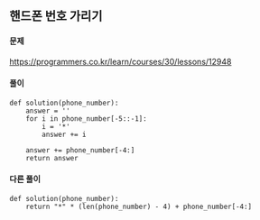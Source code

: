 ## 핸드폰 번호 가리기

#### 문제
https://programmers.co.kr/learn/courses/30/lessons/12948

#### 풀이
``` Python3
def solution(phone_number):
    answer = ''
    for i in phone_number[-5::-1]:
        i = '*'
        answer += i

    answer += phone_number[-4:]
    return answer
```

#### 다른 풀이
``` Python3
def solution(phone_number):
    return "*" * (len(phone_number) - 4) + phone_number[-4:]
```
